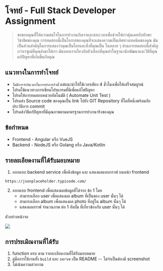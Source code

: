 # โจทย์ - Full Stack Developer Assignment

> ขอขอบคุณที่ให้ความสนใจในการทำงานกับเราและสละเวลาเพื่อช่วยให้เราคุ้นเคยกับทักษะวิชาชีพของคุณ
> การทดสอบนี้เป็นโอกาสของคุณที่จะแสดงความเป็นเลิศทางเทคนิคของคุณ มันเป็นส่วนสำคัญในการแสดงว่าคุณเป็นใครและสิ่งที่คุณเป็น
> ในหลาย ๆ ด้านการทดสอบนี้สำคัญกว่าเรซูเม่ที่คุณส่งมาให้เรา มันบอกเราเกี่ยวกับตัวเลือกที่คุณทำในฐานะนักพัฒนาและวิธีที่คุณแก้ปัญหาที่เกิดขึ้นกับคุณ


## แนวทางในการทำโจทย์

- *_`ไม่มีการจำกัดเวลาในการทำภารกิจนี้`_* แต่แนะนำให้ใช้เวลาเพียง 4 ชั่วโมงเพื่อให้เสร็จสมบูรณ์
- โปรดใช้แนวทางการเขียนโปรแกรมที่ดีเพื่อแก้ไขปัญหา
- โปรดให้การทดสอบหน่วยอัตโนมัติ ( Automate Unit Test )
- โปรดส่ง Source code ของคุณเป็น link ไปยัง GIT Repository ที่ใดที่หนึ่งพร้อมกับประวัติการ commit 
- โปรดส่งวิธีแก้ปัญหาที่มีคุณภาพตามมาตรฐานการทำงานจริงของคุณ


## ข้อกำหนด

- Frontend - Angular หรือ VueJS
- Backend - NodeJS หรือ Golang หรือ Java/Kotlin

## รายละเอียดงานที่ได้รับมอบหมาย

1. ออกแบบ backend service เพื่อดึงข้อมูล และ แสดงผลแบบกราฟ บนหน้า frontend

```
https://jsonplaceholder.typicode.com/
```

2. ออกแบบ frontend เพื่อแสดงผลข้อมูลที่ได้จาก ข้อ 1 โดย
   - สามารถเลือก user เพื่อแสดงผล album ที่เป็นของ user นั้นๆ ได้
   - สามารถเลือก album เพื่อแสดงผล photo ที่อยู่ใน album นั้นๆ ได้
   - แสดงผลกราฟ จำนวนภาพ ต่อ 1 อัลบั้ม ที่เกี่ยวข้องกับ user นั้นๆ ได้

ตัวอย่างหน้าจอ

![](docs/prototype.png)

## การประเมิณงานที่ได้รับ
1. function ครบ ตาม รายละเอียดงานที่ได้รับมอบหมาย
2. คู่มือการใช้งานทั้ง `build` และ `serve` เป็น README -- ไม่จำเป็นต้องมี screenshot
3. ไม่เน้นความสวยงาม
